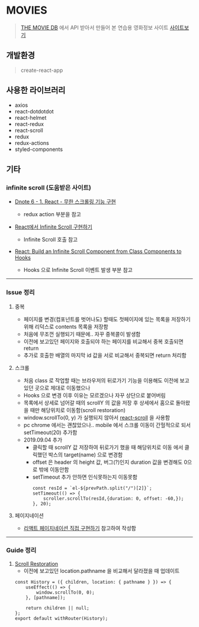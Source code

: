# MOVIES
> [THE MOVIE DB](https://developers.themoviedb.org/3/getting-started/introduction) 에서 API 받아서 만들어 본 연습용 영화정보 사이트
> [사이트보기](https://seony-moives.netlify.com/)

## 개발환경
> create-react-app

## 사용한 라이브러리

* axios
* react-dotdotdot
* react-helmet
* react-redux
* react-scroll
* redux
* redux-actions
* styled-components

## 기타

### infinite scroll (도움받은 사이트)

- [Dnote 6 - 1. React - 무한 스크롤링 기능 구현](https://velog.io/@killi8n/Dnote-6-1.-React-%EB%AC%B4%ED%95%9C-%EC%8A%A4%ED%81%AC%EB%A1%A4%EB%A7%81-%EA%B8%B0%EB%8A%A5-%EA%B5%AC%ED%98%84.-79jmep7xes)
    - redux action 부분을 참고
    
    
- [React에서 Infinite Scroll 구현하기](https://medium.com/@ghur2002/react%EC%97%90%EC%84%9C-infinite-scroll-%EA%B5%AC%ED%98%84%ED%95%98%EA%B8%B0-128d64ea24b5)
    - Infinite Scroll 호출 참고


- [React: Build an Infinite Scroll Component from Class Components to Hooks](https://medium.com/@sligaralex/react-build-an-infinite-scroll-component-from-class-components-to-hooks-649107116add)
    - Hooks 으로 Infinite Scroll 이벤트 발생 부분 참고

- - -
 ### Issue 정리
 1. 중복
     * 페이지를 변경(컴포넌트를 벗어나도) 할때도 첫페이지에 있는 목록을 저장하기 위해 리덕스로 contents 목록을 저장함
     * 처음에 무조껀 실행되기 때문에.. 자꾸 중복콜이 발생함
     * 이전에 보고있던 페이지와 호출되야 하는 페이지를 비교해서 중복 호출되면 return
     * 추가로 호출한 배열의 마지막 id 값을 서로 비교해서 중복되면 return 처리함
     
 2. 스크롤
    * 처음 class 로 작업할 때는 브라우저의 뒤로가기 기능을 이용해도 이전에 보고 있던 곳으로 제대로 이동했으나
    * Hooks 으로 변경 이후 이유는 모르겠으나 자꾸 상단으로 붙어버림
    * 목록에서 상세로 넘어갈 때의 scrollY 의 값을 저장 후 상세에서 홈으로 돌아왔을 때만 해당위치로 이동함(scroll restoration)
    * window.scrollTo(0, y) 가 실행되지 않아서 [react-scroll](https://github.com/fisshy/react-scroll) 을 사용함
    * pc chrome 에서는 괜찮았으나.. mobile 에서 스크롤 이동이 간헐적으로 되서 setTimeout(20) 추가함
    * 2019.09.04 추가
        - 클릭할 때 scrollY 값 저장하여 뒤로가기 했을 때 해당위치로 이동 에서 클릭했던 박스의 target(name) 으로 변경함
        - offset 은 header 의 height 값, 버그(?)인지 duration 값을 변경해도 0으로 밖에 이동안함
        - setTimeout 추가 안하면 인식못하는지 이동못함
            ```
            const resId = `el-${prevPath.split("/")[2]}`;
            setTimeout(() => {
                scroller.scrollTo(resId,{duration: 0, offset: -60,});
            }, 20);
            ```

3. 페이지네이션
    * [리액트 페이지네이션 직접 구현하기](https://medium.com/@han7096/%EB%A6%AC%EC%95%A1%ED%8A%B8-%ED%8E%98%EC%9D%B4%EC%A7%80%EB%84%A4%EC%9D%B4%EC%85%98-%EA%B5%AC%ED%98%84%ED%95%98%EA%B8%B0-eb4f0f4a1da0) 참고하여 작성함

 - - -
 ### Guide 정리
 1. [Scroll Restoration](https://github.com/ReactTraining/react-router/blob/master/packages/react-router-dom/docs/guides/scroll-restoration.md)
    - 이전에 보고있던 location.pathname 을 비교해서 달라졌을 때 업데이트
    ```
    const History = ({ children, location: { pathname } }) => {
        useEffect(() => {
            window.scrollTo(0, 0);
        }, [pathname]);
        
        return children || null;
    };
    export default withRouter(History);
    ```
